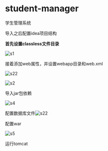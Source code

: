 # student-manager
学生管理系统

导入之后配置idea项目结构

**首先设置classless文件目录**

![s1](D:\lhz\myproject\student-manager\pic\s1.png)

接着添加web属性，并设置webapp目录和web.xml

![s22](D:\lhz\myproject\student-manager\pic\s22.png)



![s2](D:\lhz\myproject\student-manager\pic\s2.png)

导入jar包依赖

![s4](D:\lhz\myproject\student-manager\pic\s4.png)

配置数据库文件![s22](D:\lhz\myproject\student-manager\pic\s22.png)

配置war

![s5](D:\lhz\myproject\student-manager\pic\s5.png)

运行tomcat

